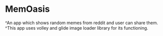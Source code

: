 # MemOasis
^An app which shows random memes from reddit and user can share them.  
^This app uses volley and glide image loader library for its functioning.  
